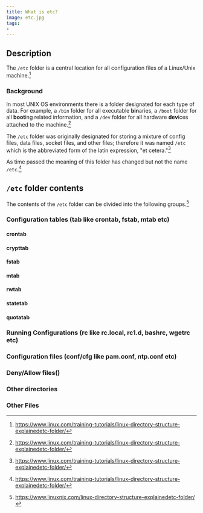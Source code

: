 ```yaml
---
title: What is etc?
image: etc.jpg
tags: 
-
---
```

## Description

The `/etc` folder is a central location for all configuration files of a Linux/Unix machine.[^1]

### Background

In most UNIX OS environments there is a folder designated for each type of data. For example, a `/bin` folder for all executable **bin**aries, a `/boot` folder for all **boot**ing related information, and a `/dev` folder for all hardware **dev**ices attached to the machine.[^1]

The `/etc` folder was originally designated for storing a mixture of config files, data files, socket files, and other files; therefore it was named `/etc` which is the abbreviated form of the latin expression, "et cetera."[^1]

As time passed the meaning of this folder has changed but not the name `/etc`.[^1]

## `/etc` folder contents

The contents of the `/etc` folder can be divided into the following groups.[^2]

### Configuration tables (tab like crontab, fstab, mtab etc)

#### crontab

#### crypttab

#### fstab

#### mtab

#### rwtab

#### statetab

#### quotatab

### Running Configurations (rc like rc.local, rc1.d, bashrc, wgetrc etc)



### Configuration files (conf/cfg like pam.conf, ntp.conf etc)

### Deny/Allow files()

### Other directories

### Other Files

[^1]: https://www.linux.com/training-tutorials/linux-directory-structure-explainedetc-folder/
[^2]: https://www.linuxnix.com/linux-directory-structure-explainedetc-folder/
